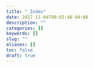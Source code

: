 ```yaml
---
title: "_Index"
date: 2017-11-04T08:02:48-04:00
description: ""
categories: []
keywords: []
slug: ""
aliases: []
toc: false
draft: true
---
```

